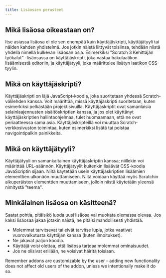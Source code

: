 ```yaml
---
title: Lisäosien perusteet
---
```


## Mikä lisäosa oikeastaan on?
Itse asiassa lisäosa ei ole sen enempää kuin käyttäjäskripti, käyttäjätyyli tai näiden kahden yhdistelmä. Jos jotkin näistä liittyvät toisiinsa, tehdään niistä yhdellä nimellä kulkevan lisäosan osia. Esimerkiksi  "Scratch 3 Kehittäjän työkalut" -lisäosassa on käyttäjäskripti, joka vastaa hakulaatikon lisäämisestä editoriin, ja käyttäjätyyli, joka määrittelee lisätyn laatikon CSS-tyylin.

## Mikä on käyttäjäskripti?
Käyttäjäskripti on läjä JavaScript-koodia, joka suoritetaan yhdessä Scratch-välilehden kanssa. Voit määrittää, missä käyttäjäskripti suoritetaan, kuten esimerkiksi pelkästään projektisivuilla. Käyttäjäskriptit ovat samanlaisia selainlaajennusten sisältöskriptien kanssa, ja jos olet käyttänyt käyttäjäskriptien hallintaohjelmaa, tulet huomaamaan, että ne ovat periaatteessa sama asia.
Käyttäjäskripteillä voi muuttaa Scratch-verkkosivuston toimintaa, kuten esimerkiksi lisätä tai poistaa navigointipalkin painikkeita.

## Mikä on käyttäjätyyli?
Käyttäjätyyli on samankaltainen käyttäjäskriptin kanssa; niillekin voi määrittää URL-säännön. Käyttäjätyylit kuitenkin lisäävät CSS-koodia JavaScriptin sijaan. Niitä käytetään usein käyttäjäskriptien lisäämien elementtien ulkonäön muuttamiseen. Niitä voidaan käyttää myös Scratchin alkuperäisten elementtien muuttamiseen, jolloin niistä käytetään yleensä nimitystä "teema".

## Minkälainen lisäosa on käsitteenä?
Saatat pohtia, pitäisikö luoda uusi lisäosa vai muokata olemassa olevaa.
Jos kaksi lisäosaa jakaa jotakin näistä, ne pitäisi mahdollisesti yhdistää.
- Molemmat tarvitsevat tai eivät tarvitse lupia, jotka vaativat vuorovaikutusta käyttäjän kanssa (kuten ilmoitukset).
- Ne jakavat paljon koodia.
- Käyttäjä voisi olettaa, että lisäosa tarjoaa molemmat ominaisuudet.
- Jos ne olisivat erillään, ne voisivat häiritä toisiaan.

Remember addons are customizable by the user - adding new functionality does not affect old users of the addon, unless we intentionally make it do so.